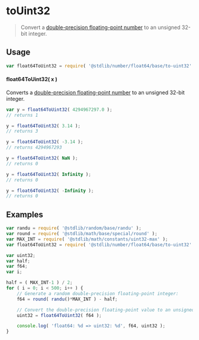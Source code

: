# toUint32

> Convert a [double-precision floating-point number][ieee754] to an unsigned 32-bit integer.

<section class="usage">

## Usage

```javascript
var float64ToUint32 = require( '@stdlib/number/float64/base/to-uint32' );
```

#### float64ToUint32( x )

Converts a [double-precision floating-point number][ieee754] to an unsigned 32-bit integer.

```javascript
var y = float64ToUint32( 4294967297.0 );
// returns 1

y = float64ToUint32( 3.14 );
// returns 3

y = float64ToUint32( -3.14 );
// returns 4294967293

y = float64ToUint32( NaN );
// returns 0

y = float64ToUint32( Infinity );
// returns 0

y = float64ToUint32( -Infinity );
// returns 0
```

</section>

<!-- /.usage -->

<section class="examples">

## Examples

```javascript
var randu = require( '@stdlib/random/base/randu' );
var round = require( '@stdlib/math/base/special/round' );
var MAX_INT = require( '@stdlib/math/constants/uint32-max' );
var float64ToUint32 = require( '@stdlib/number/float64/base/to-uint32' );

var uint32;
var half;
var f64;
var i;

half = ( MAX_INT-1 ) / 2;
for ( i = 0; i < 500; i++ ) {
    // Generate a random double-precision floating-point integer:
    f64 = round( randu()*MAX_INT ) - half;

    // Convert the double-precision floating-point value to an unsigned 32-bit integer:
    uint32 = float64ToUint32( f64 );

    console.log( 'float64: %d => uint32: %d', f64, uint32 );
}
```

</section>

<!-- /.examples -->

<section class="links">

[ieee754]: https://en.wikipedia.org/wiki/IEEE_754-1985

</section>

<!-- /.links -->
